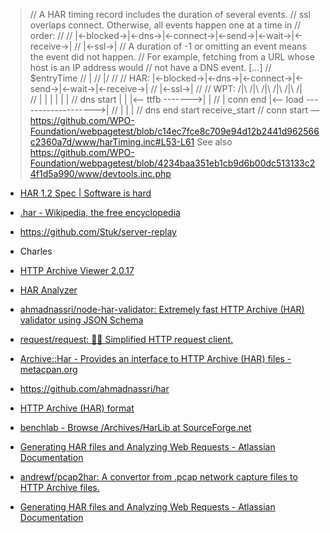 > 	// A HAR timing record includes the duration of several events.
> 	// ssl overlaps connect.  Otherwise, all events happen one at a time in
> 	// order:
> 	//
> 	// |<-blocked->|<-dns->|<-connect->|<-send->|<-wait->|<-receive->|
> 	//                         |<-ssl->|
> 	// A duration of -1 or omitting an event means the event did not happen.
> 	// For example, fetching from a URL whose host is an IP address would
> 	// not have a DNS event.
> 	[...]
> 	//   $entryTime
> 	//       |
> 	//      \|/
> 	//
> 	// HAR:  |<-blocked->|<-dns->|<-connect->|<-send->|<-wait->|<-receive->|
> 	//                               |<-ssl->|
> 	//
> 	// WPT:             /|\     /|\ /|\     /|\               /|\         /|\
> 	//                   |       |   |       |                 |           |
> 	//                dns start  |   |       |<-- ttfb ------->|           |
> 	//                           | conn end  |<-- load ------------------->|
> 	//                           |           |                 |
> 	//                        dns end      start          receive_start
> 	//                       conn start
— https://github.com/WPO-Foundation/webpagetest/blob/c14ec7fce8c709e94d12b2441d962566c2360a7d/www/harTiming.inc#L53-L61
See also https://github.com/WPO-Foundation/webpagetest/blob/4234baa351eb1cb9d6b00dc513133c24f1d5a990/www/devtools.inc.php

- [HAR 1.2 Spec | Software is hard](http://www.softwareishard.com/blog/har-12-spec/)
- [.har - Wikipedia, the free encyclopedia](https://en.wikipedia.org/wiki/.har)

- https://github.com/Stuk/server-replay
- Charles

- [HTTP Archive Viewer 2.0.17](http://www.softwareishard.com/har/viewer/)
- [HAR Analyzer](https://toolbox.googleapps.com/apps/har_analyzer/)
- [ahmadnassri/node-har-validator: Extremely fast HTTP Archive (HAR) validator using JSON Schema](https://github.com/ahmadnassri/node-har-validator)
- [request/request: 🏊🏾 Simplified HTTP request client.](https://github.com/request/request#support-for-har-12)
- [Archive::Har - Provides an interface to HTTP Archive (HAR) files - metacpan.org](https://metacpan.org/pod/Archive::Har)
- https://github.com/ahmadnassri/har
- [HTTP Archive (HAR) format](https://w3c.github.io/web-performance/specs/HAR/Overview.html)
- [benchlab - Browse /Archives/HarLib at SourceForge.net](http://sourceforge.net/projects/benchlab/files/Archives/HarLib/)
- [Generating HAR files and Analyzing Web Requests - Atlassian Documentation](https://confluence.atlassian.com/kb/generating-har-files-and-analysing-web-requests-720420612.html)
- [andrewf/pcap2har: A convertor from .pcap network capture files to HTTP Archive files.](https://github.com/andrewf/pcap2har)
- [Generating HAR files and Analyzing Web Requests - Atlassian Documentation](https://confluence.atlassian.com/kb/generating-har-files-and-analysing-web-requests-720420612.html)
